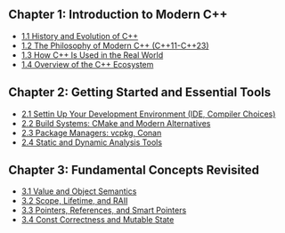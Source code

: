 ## Chapter 1: Introduction to Modern C++
- [1.1 History and Evolution of C++](chapter_01/1.1_History_and_Evolution_of_C++.md)
- [1.2 The Philosophy of Modern C++ (C++11-C++23)](chapter_01/1.2_The_Philosophy_of_Modern_C++_(C++11-C++23).md)
- [1.3 How C++ Is Used in the Real World](chapter_01/1.3_How_C++_Is_Used_in_the_Real_World.md)
- [1.4 Overview of the C++ Ecosystem](chapter_01/1.4_Overview_of_the_C++_Ecosystem.md)
## Chapter 2: Getting Started and Essential Tools
- [2.1 Settin Up Your Development Environment (IDE, Compiler Choices)](chapter_02/2.1_Setting_Up_Your_Development_Environment_(IDE,_Compiler_Choices).md)
- [2.2 Build Systems: CMake and Modern Alternatives](chapter_02/2.2_Build_Systems:_CMake_and_Modern_Alternatives.md)
- [2.3 Package Managers: vcpkg, Conan](chapter_02/2.3_Package_Managers:_vcpkg,_Conan.md)
- [2.4 Static and Dynamic Analysis Tools](chapter_02/2.4_Static_and_Dynamic_Analysis_Tools.md)
## Chapter 3: Fundamental Concepts Revisited
- [3.1 Value and Object Semantics](chapter_03/3.1_Value_and_Object_Semantics.md)
- [3.2 Scope, Lifetime, and RAII](chapter_03/3.2_Scope,_Lifetime,_and_RAII.md)
- [3.3 Pointers, References, and Smart Pointers](chapter_03/3.3_Pointers,_References,_and_Smart_Pointers.md)
- [3.4 Const Correctness and Mutable State](chapter_03/3.4_Const_Correctness_and_Mutable_State.md)
